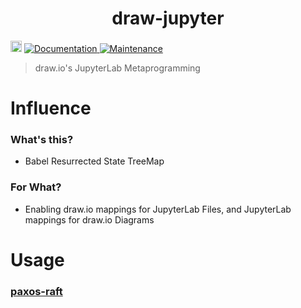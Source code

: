 <h1 align="center">draw-jupyter </h1>
<p>
  <a href="https://www.npmjs.com/package/draw-jupyter"><img src="https://badge.fury.io/js/draw-jupyter.svg" alt="npm version" height="18"></a>
  <a href="https://github.com/paxos-raft/paxos-raft/tree/master/packages/draw-jupyter#readme" target="_blank">
    <img alt="Documentation" src="https://img.shields.io/badge/documentation-yes-brightgreen.svg" />
  </a>
  <a href="https://github.com/paxos-raft/paxos-raft/graphs/commit-activity" target="_blank">
    <img alt="Maintenance" src="https://img.shields.io/badge/Maintained%3F-yes-green.svg" />
  </a>
</p>

> draw.io's JupyterLab Metaprogramming

# Influence
### What's this?
* Babel Resurrected State TreeMap

### For What?
* Enabling draw.io mappings for JupyterLab Files, and JupyterLab mappings for draw.io Diagrams

# Usage
### [paxos-raft](https://github.com/paxos-raft/paxos-raft#readme)
